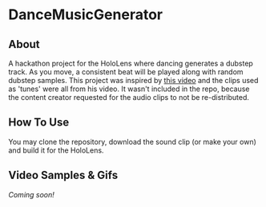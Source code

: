 # DanceMusicGenerator
## About
A hackathon project for the HoloLens where dancing generates a dubstep track. As you move, a consistent beat will be played
along with random dubstep samples. This project was inspired by [this video](https://www.youtube.com/watch?v=sBbwKoCj62k) and
the clips used as 'tunes' were all from his video. It wasn't included in the repo, because the content creator requested for
the audio clips to not be re-distributed.

## How To Use
You may clone the repository, download the sound clip (or make your own) and build it for the HoloLens.

## Video Samples & Gifs
_Coming soon!_
